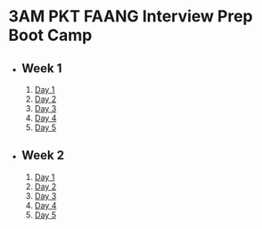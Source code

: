 # 3AM PKT FAANG Interview Prep Boot Camp

- ## Week 1

   1. [Day 1](https://www.facebook.com/iCodeguru/videos/983263390323647)
   2. [Day 2](https://www.facebook.com/iCodeguru/videos/1004045594890282)
   3. [Day 3](https://www.facebook.com/iCodeguru/videos/582186961312996)
   4. [Day 4](https://www.facebook.com/iCodeguru/videos/587523314098122)
   5. [Day 5](https://www.facebook.com/iCodeguru/videos/1066604288812742)

- ## Week 2

   1. [Day 1](https://www.facebook.com/iCodeguru/videos/1327751035088672)
   2. [Day 2](https://www.facebook.com/iCodeguru/videos/1327492701532486)
   3. [Day 3](https://www.facebook.com/iCodeguru/videos/585803981090684)
   4. [Day 4](https://www.facebook.com/iCodeguru/videos/3669145313377708)
   5. [Day 5](https://www.facebook.com/iCodeguru/videos/1705217460027317)

<!-- - ## Week 

   1. [Day 1](https://www.facebook.com/iCodeguru/videos/936296275310122)
   2. [Day 2](https://www.facebook.com/iCodeguru/videos/542402802189142)
   3. [Day 3]()
   4. [Day 4]()
   5. [Day 5]() -->

<!-- - ## Week 

   1. [Day 1]()
   2. [Day 2]()
   3. [Day 3]()
   4. [Day 4]()
   5. [Day 5]() -->